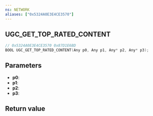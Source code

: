 ```yaml
---
ns: NETWORK
aliases: ["0x5324A0E3E4CE3570"]
---
```

## UGC_GET_TOP_RATED_CONTENT

```c
// 0x5324A0E3E4CE3570 0x87D1E6BD
BOOL UGC_GET_TOP_RATED_CONTENT(Any p0, Any p1, Any* p2, Any* p3);
```


## Parameters
* **p0**: 
* **p1**: 
* **p2**: 
* **p3**: 

## Return value
